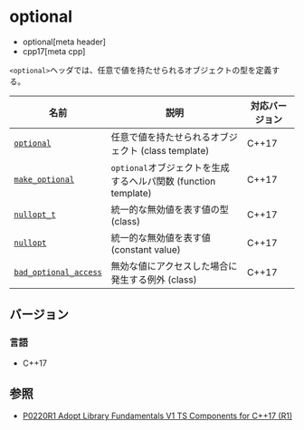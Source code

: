 # optional
* optional[meta header]
* cpp17[meta cpp]

`<optional>`ヘッダでは、任意で値を持たせられるオブジェクトの型を定義する。

| 名前 | 説明 | 対応バージョン |
|---------------------------------------|------------------------|-------|
| [`optional`](optional/optional.md) | 任意で値を持たせられるオブジェクト (class template) | C++17 |
| [`make_optional`](optional/make_optional.md) | `optional`オブジェクトを生成するヘルパ関数 (function template) | C++17 |
| [`nullopt_t`](optional/nullopt_t.md) | 統一的な無効値を表す値の型 (class) | C++17 |
| [`nullopt`](optional/nullopt_t.md) | 統一的な無効値を表す値 (constant value) | C++17 |
| [`bad_optional_access`](optional/bad_optional_access.md) | 無効な値にアクセスした場合に発生する例外 (class) | C++17 |


## バージョン
### 言語
- C++17


## 参照
- [P0220R1 Adopt Library Fundamentals V1 TS Components for C++17 (R1)](http://www.open-std.org/jtc1/sc22/wg21/docs/papers/2016/p0220r1.html)
